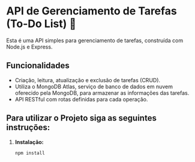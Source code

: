 # API de Gerenciamento de Tarefas (To-Do List) 📝

Esta é uma API simples para gerenciamento de tarefas, construída com Node.js e Express.

## Funcionalidades

- Criação, leitura, atualização e exclusão de tarefas (CRUD).
- Utiliza o MongoDB Atlas, serviço de banco de dados em nuvem oferecido pela MongoDB, para armazenar as informações das tarefas.
- API RESTful com rotas definidas para cada operação.

## Para utilizar o Projeto siga as seguintes instruções:

1. **Instalação:**
   ```bash
   npm install
